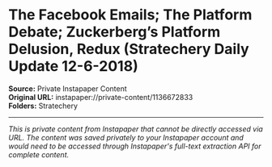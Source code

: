 # The Facebook Emails; The Platform Debate; Zuckerberg’s Platform Delusion, Redux (Stratechery Daily Update 12-6-2018)

**Source:** Private Instapaper Content  
**Original URL:** instapaper://private-content/1136672833  
**Folders:** Stratechery  

---

*This is private content from Instapaper that cannot be directly accessed via URL. The content was saved privately to your Instapaper account and would need to be accessed through Instapaper's full-text extraction API for complete content.*
